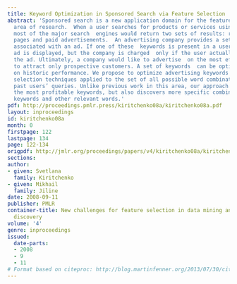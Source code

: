 ```yaml
---
title: Keyword Optimization in Sponsored Search via Feature Selection
abstract: 'Sponsored search is a new application domain for the feature selection
  area of research.  When a user searches for products or services using the Internet,
  most of the major search  engines would return two sets of results: regular web
  pages and paid advertisements.  An advertising company provides a set of keywords
  associated with an ad. If one of these  keywords is present in a user’s query, the
  ad is displayed, but the company is charged  only if the user actually clicks on
  the ad. Ultimately, a company would like to advertise  on the most effective keywords
  to attract only prospective customers. A set of keywords  can be optimized based
  on historic performance. We propose to optimize advertising keywords  with feature
  selection techniques applied to the set of all possible word combinations  comprising
  past users’ queries. Unlike previous work in this area, our approach not only  recognizes
  the most profitable keywords, but also discovers more specific combinations  of
  keywords and other relevant words.'
pdf: http://proceedings.pmlr.press/kiritchenko08a/kiritchenko08a.pdf
layout: inproceedings
id: kiritchenko08a
month: 0
firstpage: 122
lastpage: 134
page: 122-134
origpdf: http://jmlr.org/proceedings/papers/v4/kiritchenko08a/kiritchenko08a.pdf
sections: 
author:
- given: Svetlana
  family: Kiritchenko
- given: Mikhail
  family: Jiline
date: 2008-09-11
publisher: PMLR
container-title: New challenges for feature selection in data mining and knowledge
  discovery
volume: '4'
genre: inproceedings
issued:
  date-parts:
  - 2008
  - 9
  - 11
# Format based on citeproc: http://blog.martinfenner.org/2013/07/30/citeproc-yaml-for-bibliographies/
---
```

